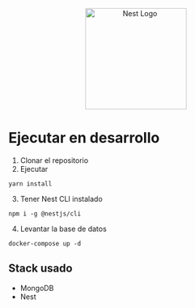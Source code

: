 <p align="center">
  <a href="http://nestjs.com/" target="blank"><img src="https://nestjs.com/img/logo-small.svg" width="200" alt="Nest Logo" /></a>
</p>

# Ejecutar en desarrollo
1. Clonar el repositorio
2. Ejecutar
````
yarn install
````
3. Tener Nest CLI instalado
````
npm i -g @nestjs/cli
````

4. Levantar la base de datos
````
docker-compose up -d
````

## Stack usado
* MongoDB
* Nest

